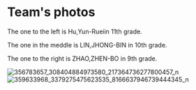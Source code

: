 Team's photos
====
The one to the left is Hu,Yun-Rueiin 11th grade.

The one in the meddle is LIN,JHONG-BIN in 10th grade.

The one to the right is ZHAO,ZHEN-BO in 9th grade.


![356783657_308404884973580_217364736277800457_n](https://github.com/kirkhu/WRO2023_Future-Engineers-Fire-On-All-Cylinders/assets/107915065/0603ba23-4b98-4390-bcd7-4adacd9885e1)
![359633968_3379275475623535_8166637946739444345_n](https://github.com/kirkhu/WRO2023_Future-Engineers-Fire-On-All-Cylinders/assets/107915065/e4d63ea5-f35c-42f2-821a-68822ed9b0db)
